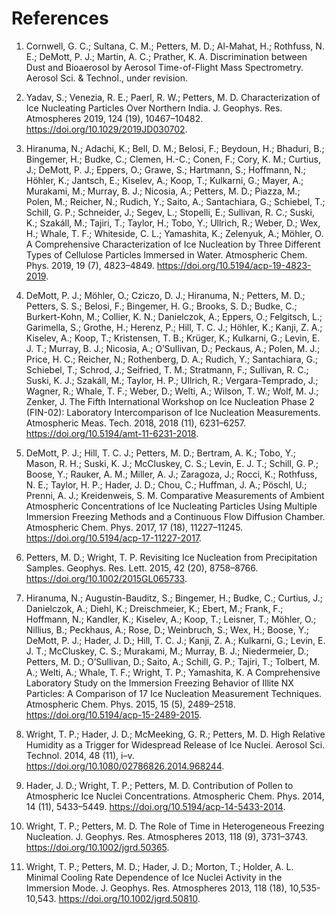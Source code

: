 # References

1. Cornwell, G. C.; Sultana, C. M.; Petters, M. D.; Al-Mahat, H.; Rothfuss, N. E.; DeMott, P. J.; Martin, A. C.; Prather, K. A. Discrimination between Dust and Bioaerosol by Aerosol Time-of-Flight Mass Spectrometry. Aerosol Sci. & Technol., under revision.

1. Yadav, S.; Venezia, R. E.; Paerl, R. W.; Petters, M. D. Characterization of Ice Nucleating Particles Over Northern India. J. Geophys. Res. Atmospheres 2019, 124 (19), 10467–10482. https://doi.org/10.1029/2019JD030702.

2. Hiranuma, N.; Adachi, K.; Bell, D. M.; Belosi, F.; Beydoun, H.; Bhaduri, B.; Bingemer, H.; Budke, C.; Clemen, H.-C.; Conen, F.; Cory, K. M.; Curtius, J.; DeMott, P. J.; Eppers, O.; Grawe, S.; Hartmann, S.; Hoffmann, N.; Höhler, K.; Jantsch, E.; Kiselev, A.; Koop, T.; Kulkarni, G.; Mayer, A.; Murakami, M.; Murray, B. J.; Nicosia, A.; Petters, M. D.; Piazza, M.; Polen, M.; Reicher, N.; Rudich, Y.; Saito, A.; Santachiara, G.; Schiebel, T.; Schill, G. P.; Schneider, J.; Segev, L.; Stopelli, E.; Sullivan, R. C.; Suski, K.; Szakáll, M.; Tajiri, T.; Taylor, H.; Tobo, Y.; Ullrich, R.; Weber, D.; Wex, H.; Whale, T. F.; Whiteside, C. L.; Yamashita, K.; Zelenyuk, A.; Möhler, O. A Comprehensive Characterization of Ice Nucleation by Three Different Types of Cellulose Particles Immersed in Water. Atmospheric Chem. Phys. 2019, 19 (7), 4823–4849. https://doi.org/10.5194/acp-19-4823-2019.

3. DeMott, P. J.; Möhler, O.; Cziczo, D. J.; Hiranuma, N.; Petters, M. D.; Petters, S. S.; Belosi, F.; Bingemer, H. G.; Brooks, S. D.; Budke, C.; Burkert-Kohn, M.; Collier, K. N.; Danielczok, A.; Eppers, O.; Felgitsch, L.; Garimella, S.; Grothe, H.; Herenz, P.; Hill, T. C. J.; Höhler, K.; Kanji, Z. A.; Kiselev, A.; Koop, T.; Kristensen, T. B.; Krüger, K.; Kulkarni, G.; Levin, E. J. T.; Murray, B. J.; Nicosia, A.; O’Sullivan, D.; Peckaus, A.; Polen, M. J.; Price, H. C.; Reicher, N.; Rothenberg, D. A.; Rudich, Y.; Santachiara, G.; Schiebel, T.; Schrod, J.; Seifried, T. M.; Stratmann, F.; Sullivan, R. C.; Suski, K. J.; Szakáll, M.; Taylor, H. P.; Ullrich, R.; Vergara-Temprado, J.; Wagner, R.; Whale, T. F.; Weber, D.; Welti, A.; Wilson, T. W.; Wolf, M. J.; Zenker, J. The Fifth International Workshop on Ice Nucleation Phase 2 (FIN-02): Laboratory Intercomparison of Ice Nucleation Measurements. Atmospheric Meas. Tech. 2018, 2018 (11), 6231–6257. https://doi.org/10.5194/amt-11-6231-2018.

4. DeMott, P. J.; Hill, T. C. J.; Petters, M. D.; Bertram, A. K.; Tobo, Y.; Mason, R. H.; Suski, K. J.; McCluskey, C. S.; Levin, E. J. T.; Schill, G. P.; Boose, Y.; Rauker, A. M.; Miller, A. J.; Zaragoza, J.; Rocci, K.; Rothfuss, N. E.; Taylor, H. P.; Hader, J. D.; Chou, C.; Huffman, J. A.; Pöschl, U.; Prenni, A. J.; Kreidenweis, S. M. Comparative Measurements of Ambient Atmospheric Concentrations of Ice Nucleating Particles Using Multiple Immersion Freezing Methods and a Continuous Flow Diffusion Chamber. Atmospheric Chem. Phys. 2017, 17 (18), 11227–11245. https://doi.org/10.5194/acp-17-11227-2017.

5. Petters, M. D.; Wright, T. P. Revisiting Ice Nucleation from Precipitation Samples. Geophys. Res. Lett. 2015, 42 (20), 8758–8766. https://doi.org/10.1002/2015GL065733.

6. Hiranuma, N.; Augustin-Bauditz, S.; Bingemer, H.; Budke, C.; Curtius, J.; Danielczok, A.; Diehl, K.; Dreischmeier, K.; Ebert, M.; Frank, F.; Hoffmann, N.; Kandler, K.; Kiselev, A.; Koop, T.; Leisner, T.; Möhler, O.; Nillius, B.; Peckhaus, A.; Rose, D.; Weinbruch, S.; Wex, H.; Boose, Y.; DeMott, P. J.; Hader, J. D.; Hill, T. C. J.; Kanji, Z. A.; Kulkarni, G.; Levin, E. J. T.; McCluskey, C. S.; Murakami, M.; Murray, B. J.; Niedermeier, D.; Petters, M. D.; O’Sullivan, D.; Saito, A.; Schill, G. P.; Tajiri, T.; Tolbert, M. A.; Welti, A.; Whale, T. F.; Wright, T. P.; Yamashita, K. A Comprehensive Laboratory Study on the Immersion Freezing Behavior of Illite NX Particles: A Comparison of 17 Ice Nucleation Measurement Techniques. Atmospheric Chem. Phys. 2015, 15 (5), 2489–2518. https://doi.org/10.5194/acp-15-2489-2015.

7. Wright, T. P.; Hader, J. D.; McMeeking, G. R.; Petters, M. D. High Relative Humidity as a Trigger for Widespread Release of Ice Nuclei. Aerosol Sci. Technol. 2014, 48 (11), i–v. https://doi.org/10.1080/02786826.2014.968244.

8. Hader, J. D.; Wright, T. P.; Petters, M. D. Contribution of Pollen to Atmospheric Ice Nuclei Concentrations. Atmospheric Chem. Phys. 2014, 14 (11), 5433–5449. https://doi.org/10.5194/acp-14-5433-2014.

9. Wright, T. P.; Petters, M. D. The Role of Time in Heterogeneous Freezing Nucleation. J. Geophys. Res. Atmospheres 2013, 118 (9), 3731–3743. https://doi.org/10.1002/jgrd.50365.

10. Wright, T. P.; Petters, M. D.; Hader, J. D.; Morton, T.; Holder, A. L. Minimal Cooling Rate Dependence of Ice Nuclei Activity in the Immersion Mode. J. Geophys. Res. Atmospheres 2013, 118 (18), 10,535-10,543. https://doi.org/10.1002/jgrd.50810.

